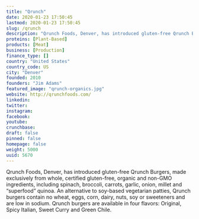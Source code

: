 ```yaml
---
title: "Qrunch"
date: 2020-01-23 17:50:45
lastmod: 2020-01-23 17:50:45
slug: /qrunch
description: "Qrunch Foods, Denver, has introduced gluten-free Qrunch Burgers, made exclusively from whole, certified gluten-free, organic and non-GMO ingredients, including spinach, broccoli, carrots, garlic, onion, millet and “superfood” quinoa. An alternative to soy-based vegetarian patties, Qrunch burgers contain no wheat, eggs, corn, dairy, nuts, soy or sweeteners and are low in sodium. Qrunch burgers are available in four flavors: Original, Spicy Italian, Sweet Curry and Green Chile."
proteins: [Plant-Based]
products: [Meat]
business: [Production]
finance_type: []
country: "United States"
country_code: US
city: "Denver"
founded: 2010
founders: "Jim Adams"
featured_image: "qrunch-organics.jpg"
website: http://qrunchfoods.com/
linkedin: 
twitter: 
instagram: 
facebook: 
youtube: 
crunchbase: 
draft: false
pinned: false
homepage: false
weight: 5000
uuid: 5670
---
```

Qrunch Foods, Denver, has introduced gluten-free Qrunch Burgers, made exclusively from whole, certified gluten-free, organic and non-GMO ingredients, including spinach, broccoli, carrots, garlic, onion, millet and “superfood” quinoa. An alternative to soy-based vegetarian patties, Qrunch burgers contain no wheat, eggs, corn, dairy, nuts, soy or sweeteners and are low in sodium. Qrunch burgers are available in four flavors: Original, Spicy Italian, Sweet Curry and Green Chile.
